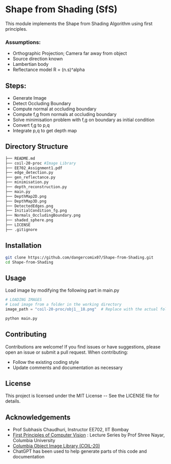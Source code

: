# Shape from Shading (SfS)

This module implements the Shape from Shading Algorithm using first principles.

### Assumptions:
- Orthographic Projection; Camera far away from object
- Source direction known
- Lambertian body 
- Reflectance model R = (n.s)^alpha

## Steps:
- Generate Image
- Detect Occluding Boundary
- Compute normal at occluding boundary
- Compute f,g from normals at occluding boundary
- Solve minimisation problem with f,g on boundary as initial condition
- Convert f,g to p,q 
- Integrate p,q to get depth map


## Directory Structure
```bash
├── README.md
├── coil-20-proc #Image Library
├── EE702_Assignment1.pdf
├── edge_detection.py
├── gen_reflectance.py
├── minimisation.py
├── depth_reconstruction.py
├── main.py
├── DepthMap2D.png
├── DepthMap3D.png
├── DetectedEdges.png
├── InitialCondition_fg.png
├── Normals_OccludingBoundary.png
├── shaded_sphere.png
├── LICENSE
├── .gitignore
```

## Installation
```bash
git clone https://github.com/dangercomix07/Shape-from-Shading.git
cd Shape-from-Shading
```

## Usage
Load image by modifying the following part in main.py
```python
# LOADING IMAGES
# Load image from a folder in the working directory
image_path = "coil-20-proc/obj1__18.png"  # Replace with the actual folder and file name

```

```bash
python main.py
```

## Contributing
Contributions are welcome! If you find issues or have suggestions, please open an issue or submit a pull request. When contributing:
- Follow the existing coding style
- Update comments and documentation as necessary

## License
This project is licensed under the MIT License -- See the LICENSE file for details.

## Acknowledgements
- Prof Subhasis Chaudhuri, Instructor EE702, IIT Bombay
- [First Principles of Computer Vision](https://fpcv.cs.columbia.edu/) : Lecture Series by Prof Shree Nayar, Columbia University
- [Columbia Object Image Library (COIL-20)](https://cave.cs.columbia.edu/repository/COIL-20)
- ChatGPT has been used to help generate parts of this code and documentation



